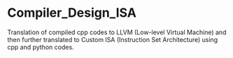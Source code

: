# Compiler_Design_ISA
Translation of compiled cpp codes to LLVM (Low-level Virtual Machine) and then further translated to Custom ISA (Instruction Set Architecture) using cpp and python codes.
